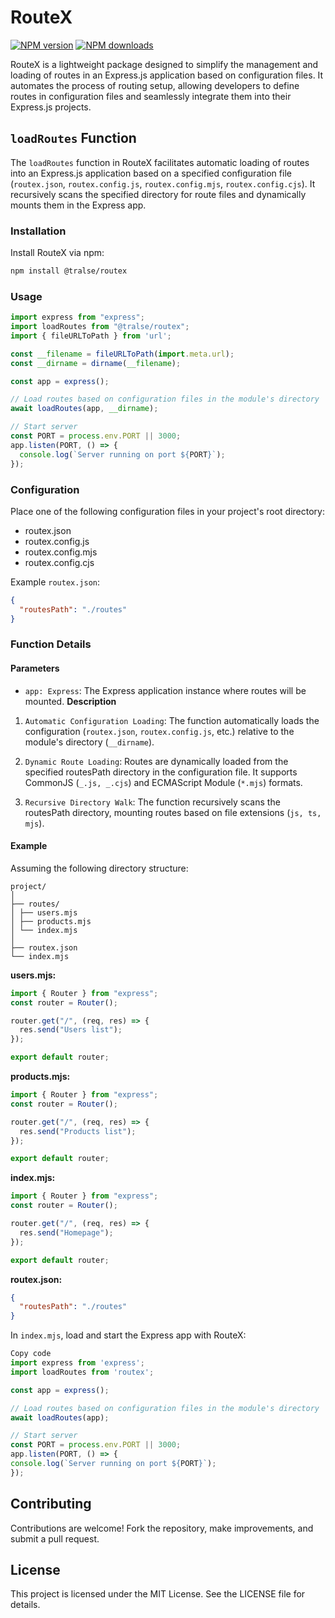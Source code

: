 # RouteX

<span class="badge-npmversion"><a href="https://npmjs.org/package/@tralse/routex" title="View this project on NPM"><img src="https://img.shields.io/npm/v/%40tralse%2Froutex" alt="NPM version" /></a></span>
<span class="badge-npmdownloads"><a href="https://npmjs.org/package/pg" title="View this project on NPM"><img src="https://img.shields.io/npm/dm/%40tralse%2Froutex.svg" alt="NPM downloads" /></a></span>

RouteX is a lightweight package designed to simplify the management and loading of routes in an Express.js application based on configuration files. It automates the process of routing setup, allowing developers to define routes in configuration files and seamlessly integrate them into their Express.js projects.

## `loadRoutes` Function

The `loadRoutes` function in RouteX facilitates automatic loading of routes into an Express.js application based on a specified configuration file (`routex.json`, `routex.config.js`, `routex.config.mjs`, `routex.config.cjs`). It recursively scans the specified directory for route files and dynamically mounts them in the Express app.

### Installation

Install RouteX via npm:

```bash
npm install @tralse/routex 
```

### Usage

```javascript
import express from "express";
import loadRoutes from "@tralse/routex";
import { fileURLToPath } from 'url';

const __filename = fileURLToPath(import.meta.url);
const __dirname = dirname(__filename);

const app = express();

// Load routes based on configuration files in the module's directory
await loadRoutes(app, __dirname);

// Start server
const PORT = process.env.PORT || 3000;
app.listen(PORT, () => {
  console.log(`Server running on port ${PORT}`);
});
```

### Configuration

Place one of the following configuration files in your project's root directory:

- routex.json
- routex.config.js
- routex.config.mjs
- routex.config.cjs

Example `routex.json`:

```json
{
  "routesPath": "./routes"
}
```

### Function Details

#### Parameters

- `app: Express`: The Express application instance where routes will be mounted.
  **Description**

1. `Automatic Configuration Loading`: The function automatically loads the configuration (`routex.json`, `routex.config.js`, etc.) relative to the module's directory (`__dirname`).

2. `Dynamic Route Loading`: Routes are dynamically loaded from the specified routesPath directory in the configuration file. It supports CommonJS (`_.js, _.cjs`) and ECMAScript Module (`*.mjs`) formats.

3. `Recursive Directory Walk`: The function recursively scans the routesPath directory, mounting routes based on file extensions (`js, ts, mjs`).

#### Example

Assuming the following directory structure:

```text
project/
│
├── routes/
│ ├── users.mjs
│ ├── products.mjs
│ └── index.mjs
│
├── routex.json
└── index.mjs
```

**users.mjs:**

```javascript
import { Router } from "express";
const router = Router();

router.get("/", (req, res) => {
  res.send("Users list");
});

export default router;
```

**products.mjs:**

```javascript
import { Router } from "express";
const router = Router();

router.get("/", (req, res) => {
  res.send("Products list");
});

export default router;
```

**index.mjs:**

```javascript
import { Router } from "express";
const router = Router();

router.get("/", (req, res) => {
  res.send("Homepage");
});

export default router;
```

**routex.json:**

```json
{
  "routesPath": "./routes"
}
```

In `index.mjs`, load and start the Express app with RouteX:

```javascript
Copy code
import express from 'express';
import loadRoutes from 'routex';

const app = express();

// Load routes based on configuration files in the module's directory
await loadRoutes(app);

// Start server
const PORT = process.env.PORT || 3000;
app.listen(PORT, () => {
console.log(`Server running on port ${PORT}`);
});
```

## Contributing

Contributions are welcome! Fork the repository, make improvements, and submit a pull request.

## License

This project is licensed under the MIT License. See the LICENSE file for details.
